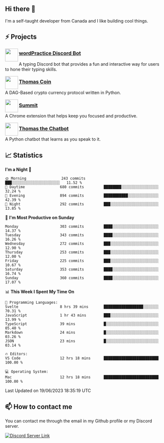 <h2>Hi there 👋</h2>

<p>I'm a self-taught developer from Canada and I like building cool things.</p>

<h2>⚡ Projects</h2>

<img align="left" src="https://i.imgur.com/BIzs17V.png" width="42" height="42" />
<h3><a target="_blank" href="https://wordpractice.principle.sh/">wordPractice Discord Bot</a></h3>
<p>A typing Discord bot that provides a fun and interactive way for users to hone their typing skills.</p>

<img align="left" src="https://i.imgur.com/4FdQpgN.png" width="42" height="42" />
<h3><a href="https://github.com/principle105/thomas-coin">Thomas Coin</a></h3>
<p>A DAG-Based crypto currency protocol written in Python.</p>

<img align="left" src="https://i.imgur.com/Ly8Atho.png" width="42" height="42" />
<h3><a href="https://summit.sh/">Summit</a></h3>
<p>A Chrome extension that helps keep you focused and productive.</p>

<img align="left" src="https://i.imgur.com/hA9YF2s.png" width="42" height="42" />
<h3><a href="https://github.com/principle105/thomasthechatbot">Thomas the Chatbot</a></h3>
<p>A Python chatbot that learns as you speak to it.</p>

<h2>📈 Statistics</h2>

<!--START_SECTION:waka-->
**I'm a Night 🦉** 

```text
🌞 Morning                243 commits         ███░░░░░░░░░░░░░░░░░░░░░░   11.52 % 
🌆 Daytime                680 commits         ████████░░░░░░░░░░░░░░░░░   32.24 % 
🌃 Evening                894 commits         ███████████░░░░░░░░░░░░░░   42.39 % 
🌙 Night                  292 commits         ███░░░░░░░░░░░░░░░░░░░░░░   13.85 % 
```
📅 **I'm Most Productive on Sunday** 

```text
Monday                   303 commits         ████░░░░░░░░░░░░░░░░░░░░░   14.37 % 
Tuesday                  343 commits         ████░░░░░░░░░░░░░░░░░░░░░   16.26 % 
Wednesday                272 commits         ███░░░░░░░░░░░░░░░░░░░░░░   12.90 % 
Thursday                 253 commits         ███░░░░░░░░░░░░░░░░░░░░░░   12.00 % 
Friday                   225 commits         ███░░░░░░░░░░░░░░░░░░░░░░   10.67 % 
Saturday                 353 commits         ████░░░░░░░░░░░░░░░░░░░░░   16.74 % 
Sunday                   360 commits         ████░░░░░░░░░░░░░░░░░░░░░   17.07 % 
```


📊 **This Week I Spent My Time On** 

```text
💬 Programming Languages: 
Svelte                   8 hrs 39 mins       ██████████████████░░░░░░░   70.31 % 
JavaScript               1 hr 43 mins        ███░░░░░░░░░░░░░░░░░░░░░░   13.99 % 
TypeScript               39 mins             █░░░░░░░░░░░░░░░░░░░░░░░░   05.40 % 
Markdown                 24 mins             █░░░░░░░░░░░░░░░░░░░░░░░░   03.26 % 
JSON                     23 mins             █░░░░░░░░░░░░░░░░░░░░░░░░   03.14 % 

🔥 Editors: 
VS Code                  12 hrs 18 mins      █████████████████████████   100.00 % 

💻 Operating System: 
Mac                      12 hrs 18 mins      █████████████████████████   100.00 % 
```


 Last Updated on 19/06/2023 18:35:19 UTC
<!--END_SECTION:waka-->

<h2>📫 How to contact me</h2>

You can contact me through the email in my Github profile or my Discord server.

[![Discord Server Link](https://dcbadge.vercel.app/api/server/DHnk46C)](https://discord.gg/DHnk46C)

